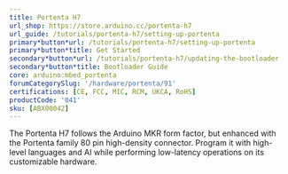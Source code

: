 ```yaml
---
title: Portenta H7
url_shop: https://store.arduino.cc/portenta-h7
url_guide: /tutorials/portenta-h7/setting-up-portenta
primary*button*url: /tutorials/portenta-h7/setting-up-portenta
primary*button*title: Get Started
secondary*button*url: /tutorials/portenta-h7/updating-the-bootloader
secondary*button*title: Bootloader Guide
core: arduino:mbed_portenta
forumCategorySlug: '/hardware/portenta/91'
certifications: [CE, FCC, MIC, RCM, UKCA, RoHS]
productCode: '041'
sku: [ABX00042]
---
```


The Portenta H7 follows the Arduino MKR form factor, but enhanced with the Portenta family 80 pin high-density connector. Program it with high-level languages and AI while performing low-latency operations on its customizable hardware.